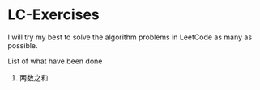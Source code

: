 # LC-Exercises
I will try my best to solve the algorithm problems in LeetCode as many as possible.

List of what have been done
1. 两数之和
